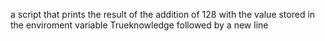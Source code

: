 a script that prints the result of the addition of 128 with the value stored in the enviroment variable Trueknowledge followed by a new line
